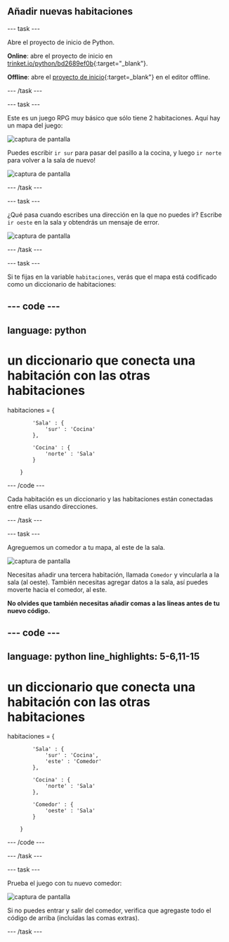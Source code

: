 ## Añadir nuevas habitaciones

--- task ---

Abre el proyecto de inicio de Python.

**Online**: abre el proyecto de inicio en [trinket.io/python/bd2689ef0b](https://trinket.io/python/bd2689ef0b){:target="_blank"}.

**Offline**: abre el [proyecto de inicio](https://rpf.io/p/es-LA/rpg-go){:target=_blank"} en el editor offline.

--- /task ---

--- task ---

Este es un juego RPG muy básico que sólo tiene 2 habitaciones. Aquí hay un mapa del juego:

![captura de pantalla](images/rpg-map1.png)

Puedes escribir `ir sur` para pasar del pasillo a la cocina, y luego `ir norte` para volver a la sala de nuevo!

![captura de pantalla](images/rpg-controls.png)

--- /task ---

--- task ---

¿Qué pasa cuando escribes una dirección en la que no puedes ir? Escribe `ir oeste` en la sala y obtendrás un mensaje de error.

![captura de pantalla](images/rpg-error.png)

--- /task ---

--- task ---

Si te fijas en la variable `habitaciones`, verás que el mapa está codificado como un diccionario de habitaciones:

--- code ---
---
language: python
---
# un diccionario que conecta una habitación con las otras habitaciones
habitaciones = {

            'Sala' : {
                'sur' : 'Cocina'
            },
    
            'Cocina' : {
                'norte' : 'Sala'
            }
    
        }
    

--- /code ---

Cada habitación es un diccionario y las habitaciones están conectadas entre ellas usando direcciones.

--- /task ---

--- task ---

Agreguemos un comedor a tu mapa, al este de la sala.

![captura de pantalla](images/rpg-dining.png)

Necesitas añadir una tercera habitación, llamada `Comedor` y vincularla a la sala (al oeste). También necesitas agregar datos a la sala, así puedes moverte hacia el comedor, al este.

**No olvides que también necesitas añadir comas a las líneas antes de tu nuevo código.**

--- code ---
---
language: python
line_highlights: 5-6,11-15
---
# un diccionario que conecta una habitación con las otras habitaciones
habitaciones = {

            'Sala' : {
                'sur' : 'Cocina',
                'este' : 'Comedor'
            },
    
            'Cocina' : {
                'norte' : 'Sala'
            },
    
            'Comedor' : {
                'oeste' : 'Sala'
            }
    
        }
    

--- /code ---

--- /task ---

--- task ---

Prueba el juego con tu nuevo comedor:

![captura de pantalla](images/rpg-dining-test.png)

Si no puedes entrar y salir del comedor, verifica que agregaste todo el código de arriba (incluídas las comas extras).

--- /task ---
